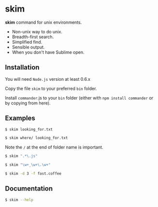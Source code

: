 skim
===

**skim** command for unix environments.

- Non-unix way to do unix.
- Breadth-first search.
- Simplified find.
- Sensible output.
- When you don't have Sublime open.

## Installation

You will need `Node.js` version at least 0.6.x

Copy the file `skim` to your preferred `bin` folder.

Install `commander`.js to your `bin` folder (either with `npm install commander` or by copying from here).

## Examples

```bash
$ skim looking_for.txt
```

```bash
$ skim where/ looking_for.txt
```

Note the `/` at the end of folder name is important.

```bash
$ skim ".*\.js"
```

```bash
$ skim "\w+_\w+\.\w+"
```

```bash
$ skim -d 3 -f fast.coffee
```

## Documentation

```bash
$ skim --help
```
